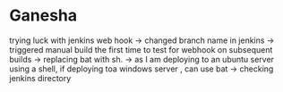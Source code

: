 # Ganesha
trying luck with jenkins web hook
-> changed branch name in jenkins
-> triggered manual build the first time to test for webhook on subsequent builds
-> replacing bat with sh. -> as I am deploying to an ubuntu server using a shell, if deploying toa  windows server , can use bat
-> checking jenkins directory